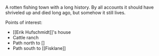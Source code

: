 A rotten fishing town with a long history. By all accounts it should have shriveled up and died long ago, but somehow it still lives.

Points of interest:
- [[Erik Hufschmidt]]'s house
- Cattle ranch
- Path north to []
- Path south to [[Fisklane]]
